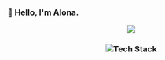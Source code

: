 ### 👋 Hello, I'm Alona.

<p align="center">
  <a href="https://github.com/Alena-Lubarskay">
    <img src="https://readme-typing-svg.herokuapp.com/?lines=Web%20Developer;Front%20End%20Developer;Landing%20Page%20Specialist&font=Arial&center=true&width=850&height=120&color=000&vCenter=true&size=45%22">
  </a>
</p> 

<h3 align="center">
  <img src="https://skillicons.dev/icons?i=html,css,js,ts,angular,react,nextjs,tailwind,bootstrap,scss,figma,git,github,vscode" alt="Tech Stack" />
</h3>
